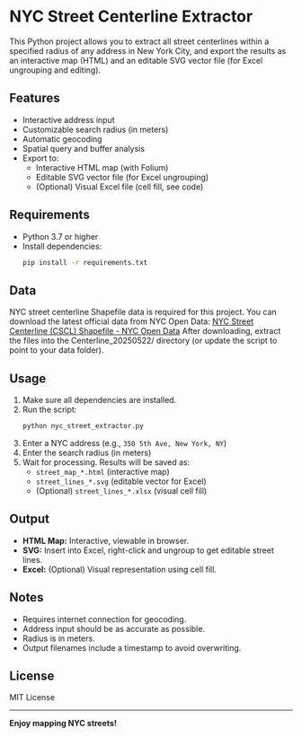 # NYC Street Centerline Extractor

This Python project allows you to extract all street centerlines within a specified radius of any address in New York City, and export the results as an interactive map (HTML) and an editable SVG vector file (for Excel ungrouping and editing).

## Features

- Interactive address input
- Customizable search radius (in meters)
- Automatic geocoding
- Spatial query and buffer analysis
- Export to:
  - Interactive HTML map (with Folium)
  - Editable SVG vector file (for Excel ungrouping)
  - (Optional) Visual Excel file (cell fill, see code)

## Requirements

- Python 3.7 or higher
- Install dependencies:
  ```bash
  pip install -r requirements.txt
  ```

## Data

NYC street centerline Shapefile data is required for this project.
You can download the latest official data from NYC Open Data:
[NYC Street Centerline (CSCL) Shapefile - NYC Open Data](https://data.cityofnewyork.us/Transportation/NYC-Street-Centerline-CSCL-/i4gi-tjb9)
After downloading, extract the files into the Centerline_20250522/ directory (or update the script to point to your data folder).

## Usage

1. Make sure all dependencies are installed.
2. Run the script:
   ```bash
   python nyc_street_extractor.py
   ```
3. Enter a NYC address (e.g., `350 5th Ave, New York, NY`)
4. Enter the search radius (in meters)
5. Wait for processing. Results will be saved as:
   - `street_map_*.html` (interactive map)
   - `street_lines_*.svg` (editable vector for Excel)
   - (Optional) `street_lines_*.xlsx` (visual cell fill)

## Output

- **HTML Map:** Interactive, viewable in browser.
- **SVG:** Insert into Excel, right-click and ungroup to get editable street lines.
- **Excel:** (Optional) Visual representation using cell fill.

## Notes

- Requires internet connection for geocoding.
- Address input should be as accurate as possible.
- Radius is in meters.
- Output filenames include a timestamp to avoid overwriting.

## License

MIT License

---

**Enjoy mapping NYC streets!** 
